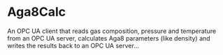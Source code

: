 # Aga8Calc

An OPC UA client that reads gas composition, pressure and temperature
from an OPC UA server, calculates Aga8 parameters (like density) and
writes the results back to an OPC UA server...

